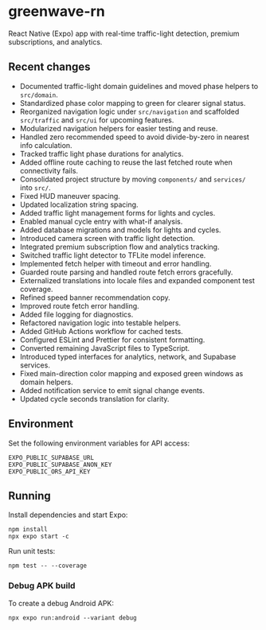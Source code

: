 # greenwave-rn

React Native (Expo) app with real-time traffic-light detection, premium subscriptions, and analytics.

## Recent changes

- Documented traffic-light domain guidelines and moved phase helpers to `src/domain`.
- Standardized phase color mapping to green for clearer signal status.
- Reorganized navigation logic under `src/navigation` and scaffolded `src/traffic` and `src/ui` for upcoming features.
- Modularized navigation helpers for easier testing and reuse.
- Handled zero recommended speed to avoid divide-by-zero in nearest info calculation.
- Tracked traffic light phase durations for analytics.
- Added offline route caching to reuse the last fetched route when connectivity fails.
- Consolidated project structure by moving `components/` and `services/` into `src/`.
- Fixed HUD maneuver spacing.
- Updated localization string spacing.
- Added traffic light management forms for lights and cycles.
- Enabled manual cycle entry with what-if analysis.
- Added database migrations and models for lights and cycles.
- Introduced camera screen with traffic light detection.
- Integrated premium subscription flow and analytics tracking.
- Switched traffic light detector to TFLite model inference.
- Implemented fetch helper with timeout and error handling.
- Guarded route parsing and handled route fetch errors gracefully.
- Externalized translations into locale files and expanded component test coverage.
- Refined speed banner recommendation copy.
- Improved route fetch error handling.
- Added file logging for diagnostics.
- Refactored navigation logic into testable helpers.
- Added GitHub Actions workflow for cached tests.
- Configured ESLint and Prettier for consistent formatting.
- Converted remaining JavaScript files to TypeScript.
- Introduced typed interfaces for analytics, network, and Supabase services.
- Fixed main-direction color mapping and exposed green windows as domain helpers.
- Added notification service to emit signal change events.
- Updated cycle seconds translation for clarity.

## Environment

Set the following environment variables for API access:

```
EXPO_PUBLIC_SUPABASE_URL
EXPO_PUBLIC_SUPABASE_ANON_KEY
EXPO_PUBLIC_ORS_API_KEY
```

## Running

Install dependencies and start Expo:

```
npm install
npx expo start -c
```

Run unit tests:

```
npm test -- --coverage
```

### Debug APK build

To create a debug Android APK:

```
npx expo run:android --variant debug
```
